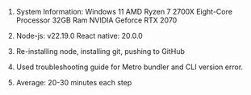 1. System Information:
   Windows 11
   AMD Ryzen 7 2700X Eight-Core Processor
   32GB Ram
   NVIDIA Geforce RTX 2070

3. Node-js: v22.19.0
   React native: 20.0.0

4. Re-installing node, installing git, pushing to GitHub

5. Used troubleshooting guide for Metro bundler and CLI version error.

6. Average: 20-30 minutes each step
